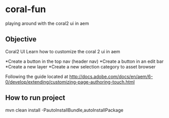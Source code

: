 # coral-fun
playing around with the coral2 ui in aem

## Objective
Coral2 UI
Learn how to customize the coral 2 ui in aem

*Create a button in the top nav (header nav)
*Create a button in an edit bar
*Create a new layer
*Create a new selection category to asset browser

Following the guide located at http://docs.adobe.com/docs/en/aem/6-0/develop/extending/customizing-page-authoring-touch.html

## How to run project
mvn clean install -PautoInstallBundle,autoInstallPackage
